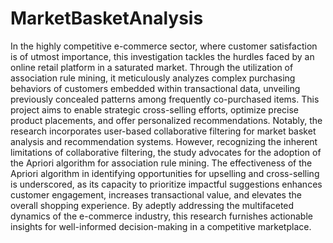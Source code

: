 # MarketBasketAnalysis
In the highly competitive e-commerce sector, where customer satisfaction is of utmost importance, this investigation tackles the hurdles faced by an online retail platform in a saturated market. Through the utilization of association rule mining, it meticulously analyzes complex purchasing behaviors of customers embedded within transactional data, unveiling previously concealed patterns among frequently co-purchased items. This project aims to enable strategic cross-selling efforts, optimize precise product placements, and offer personalized recommendations. Notably, the research incorporates user-based collaborative filtering for market basket analysis and recommendation systems. However, recognizing the inherent limitations of collaborative filtering, the study advocates for the adoption of the Apriori algorithm for association rule mining. The effectiveness of the Apriori algorithm in identifying opportunities for upselling and cross-selling is underscored, as its capacity to prioritize impactful suggestions enhances customer engagement, increases transactional value, and elevates the overall shopping experience. By adeptly addressing the multifaceted dynamics of the e-commerce industry, this research furnishes actionable insights for well-informed decision-making in a competitive marketplace.
